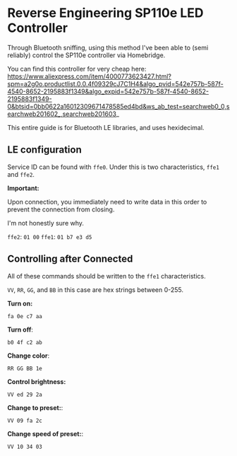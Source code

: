 # Reverse Engineering SP110e LED Controller

Through Bluetooth sniffing, using this method I've been able to (semi reliably) control the SP110e controller via Homebridge.

You can find this controller for very cheap here: https://www.aliexpress.com/item/4000773623427.html?spm=a2g0o.productlist.0.0.4f09329cJ7C1H4&algo_pvid=542e757b-587f-4540-8652-2195883f1349&algo_expid=542e757b-587f-4540-8652-2195883f1349-0&btsid=0bb0622a16012309671478585ed4bd&ws_ab_test=searchweb0_0,searchweb201602_,searchweb201603_

This entire guide is for Bluetooth LE libraries, and uses hexidecimal.

## LE configuration

Service ID can be found with `ffe0`. Under this is two characteristics, `ffe1` and `ffe2`.

**Important:**

Upon connection, you immediately need to write data in this order to prevent the connection from closing.

I'm not honestly sure why.

`ffe2`: `01 00`
`ffe1`: `01 b7 e3 d5`

## Controlling after Connected

All of these commands should be written to the `ffe1` characteristics.

`VV`, `RR`, `GG`, and `BB` in this case are hex strings between 0-255.

**Turn on:**

`fa 0e c7 aa`

**Turn off**:

`b0 4f c2 ab`

**Change color**:

`RR GG BB 1e`

**Control brightness:**

`VV ed 29 2a`

**Change to preset:**:

`VV 09 fa 2c`

**Change speed of preset:**:

`VV 10 34 03`

